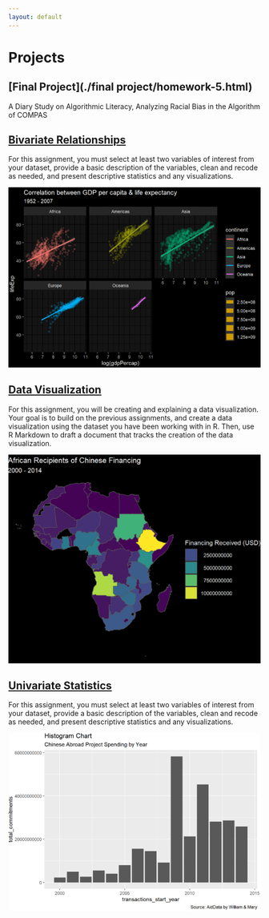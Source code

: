 ```yaml
---
layout: default
---
```



# Projects

## [Final Project](./final project/homework-5.html)
A Diary Study on Algorithmic Literacy, Analyzing Racial Bias in the Algorithm of COMPAS

## [Bivariate Relationships](./homework-5.html)
For this assignment, you must select at least two variables of interest from your dataset, provide a basic description of the variables, clean and recode as needed, and present descriptive statistics and any visualizations.

<img src="images/hw5image.png?raw=true"/>

## [Data Visualization](./Homework-4.html)
For this assignment, you will be creating and explaining a data visualization. Your goal is to build on the previous assignments, and create a data visualization using the dataset you have been working with in R. Then, use R Markdown to draft a document that tracks the creation of the data visualization.

<img src="images/hw4image.png?raw=true"/>

## [Univariate Statistics](./Homework-3.html)
For this assignment, you must select at least two variables of interest from your dataset, provide a basic description of the variables, clean and recode as needed, and present descriptive statistics and any visualizations.

<img src="images/hw3image.png?raw=true"/>
